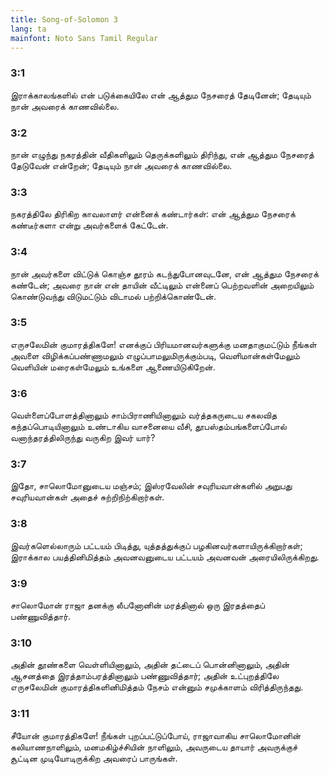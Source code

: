 ```yaml
---
title: Song-of-Solomon 3
lang: ta
mainfont: Noto Sans Tamil Regular
---
```


###  3:1

இராக்காலங்களில் என் படுக்கையிலே என் ஆத்தும நேசரைத் தேடினேன்; தேடியும் நான் அவரைக் காணவில்லை.

###  3:2

நான் எழுந்து நகரத்தின் வீதிகளிலும் தெருக்களிலும் திரிந்து, என் ஆத்தும நேசரைத் தேடுவேன் என்றேன்; தேடியும் நான் அவரைக் காணவில்லை.

###  3:3

நகரத்திலே திரிகிற காவலாளர் என்னைக் கண்டார்கள்: என் ஆத்தும நேசரைக் கண்டீர்களா என்று அவர்களைக் கேட்டேன்.

###  3:4

நான் அவர்களை விட்டுக் கொஞ்ச தூரம் கடந்துபோனவுடனே, என் ஆத்தும நேசரைக் கண்டேன்; அவரை நான் என் தாயின் வீட்டிலும் என்னைப் பெற்றவளின் அறையிலும் கொண்டுவந்து விடுமட்டும் விடாமல் பற்றிக்கொண்டேன்.

###  3:5

எருசலேமின் குமாரத்திகளே! எனக்குப் பிரியமானவர்களுக்கு மனதாகுமட்டும் நீங்கள் அவளை விழிக்கப்பண்ணாமலும் எழுப்பாமலுமிருக்கும்படி, வெளிமான்கள்மேலும் வெளியின் மரைகள்மேலும் உங்களை ஆணையிடுகிறேன்.

###  3:6

வெள்ளைப்போளத்தினாலும் சாம்பிராணியினாலும் வர்த்தகருடைய சகலவித கந்தப்பொடியினாலும் உண்டாகிய வாசனையை வீசி, தூபஸ்தம்பங்களைப்போல் வனாந்தரத்திலிருந்து வருகிற இவர் யார்?

###  3:7

இதோ, சாலொமோனுடைய மஞ்சம்; இஸ்ரவேலின் சவுரியவான்களில் அறுபது சவுரியவான்கள் அதைச் சுற்றிநிற்கிறார்கள்.

###  3:8

இவர்களெல்லாரும் பட்டயம் பிடித்து, யுத்தத்துக்குப் பழகினவர்களாயிருக்கிறார்கள்; இராக்கால பயத்தினிமித்தம் அவனவனுடைய பட்டயம் அவனவன் அரையிலிருக்கிறது.

###  3:9

சாலொமோன் ராஜா தனக்கு லீபனோனின் மரத்தினால் ஒரு இரதத்தைப் பண்ணுவித்தார்.

###  3:10

அதின் தூண்களை வெள்ளியினாலும், அதின் தட்டைப் பொன்னினாலும், அதின் ஆசனத்தை இரத்தாம்பரத்தினாலும் பண்ணுவித்தார்; அதின் உட்புறத்திலே எருசலேமின் குமாரத்திகளினிமித்தம் நேசம் என்னும் சமுக்காளம் விரித்திருந்தது.

###  3:11

சீயோன் குமாரத்திகளே! நீங்கள் புறப்பட்டுப்போய், ராஜாவாகிய சாலொமோனின் கலியாணநாளிலும், மனமகிழ்ச்சியின் நாளிலும், அவருடைய தாயார் அவருக்குச் சூட்டின முடியோடிருக்கிற அவரைப் பாருங்கள்.

